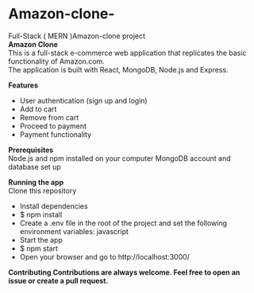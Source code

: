 # Amazon-clone-
Full-Stack ( MERN )Amazon-clone project<br>
**Amazon Clone**<br>
This is a full-stack e-commerce web application that replicates the basic functionality of Amazon.com.<br>
The application is built with React, MongoDB, Node.js and Express.

**Features**
- User authentication (sign up and login)
- Add to cart
- Remove from cart
- Proceed to payment
- Payment functionality

**Prerequisites**<br>
Node.js and npm installed on your computer
MongoDB account and database set up

**Running the app**<br>
Clone this repository
- Install dependencies
- $ npm install
- Create a .env file in the root of the project and set the following environment variables:
 javascript
- Start the app
- $ npm start
- Open your browser and go to http://localhost:3000/


**Contributing
Contributions are always welcome. Feel free to open an issue or create a pull request.**






